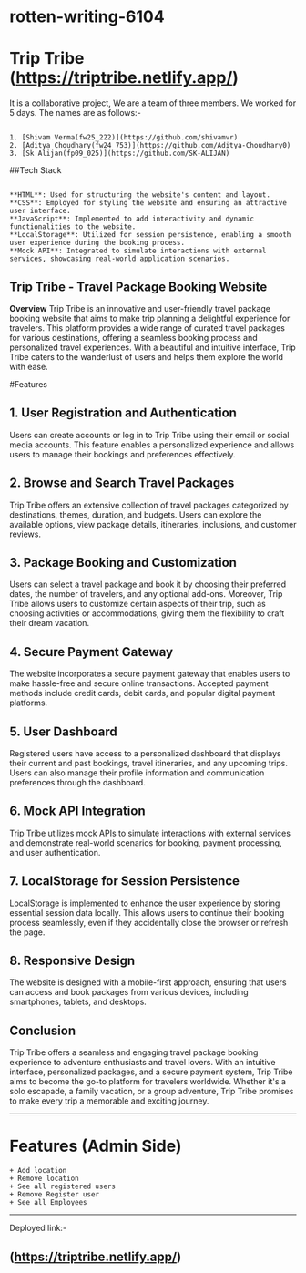 # rotten-writing-6104 

# Trip Tribe (https://triptribe.netlify.app/)

It is a collaborative project, We are a team of three members. We worked for 5 days. The names are as follows:-
```

1. [Shivam Verma(fw25_222)](https://github.com/shivamvr)
2. [Aditya Choudhary(fw24_753)](https://github.com/Aditya-Choudhary0)
3. [Sk Alijan(fp09_025)](https://github.com/SK-ALIJAN)

```

##Tech Stack
```

**HTML**: Used for structuring the website's content and layout.
**CSS**: Employed for styling the website and ensuring an attractive user interface.
**JavaScript**: Implemented to add interactivity and dynamic functionalities to the website.
**LocalStorage**: Utilized for session persistence, enabling a smooth user experience during the booking process.
**Mock API**: Integrated to simulate interactions with external services, showcasing real-world application scenarios.

```

## Trip Tribe - Travel Package Booking Website

**Overview**
Trip Tribe is an innovative and user-friendly travel package booking website that aims to make trip planning a delightful experience for travelers. This platform provides a wide range of curated travel packages for various destinations, offering a seamless booking process and personalized travel experiences. With a beautiful and intuitive interface, Trip Tribe caters to the wanderlust of users and helps them explore the world with ease.

#Features

## 1. User Registration and Authentication
Users can create accounts or log in to Trip Tribe using their email or social media accounts. This feature enables a personalized experience and allows users to manage their bookings and preferences effectively.

## 2. Browse and Search Travel Packages
Trip Tribe offers an extensive collection of travel packages categorized by destinations, themes, duration, and budgets. Users can explore the available options, view package details, itineraries, inclusions, and customer reviews.

## 3. Package Booking and Customization
Users can select a travel package and book it by choosing their preferred dates, the number of travelers, and any optional add-ons. Moreover, Trip Tribe allows users to customize certain aspects of their trip, such as choosing activities or accommodations, giving them the flexibility to craft their dream vacation.

## 4. Secure Payment Gateway
The website incorporates a secure payment gateway that enables users to make hassle-free and secure online transactions. Accepted payment methods include credit cards, debit cards, and popular digital payment platforms.

## 5. User Dashboard
Registered users have access to a personalized dashboard that displays their current and past bookings, travel itineraries, and any upcoming trips. Users can also manage their profile information and communication preferences through the dashboard.

## 6. Mock API Integration
Trip Tribe utilizes mock APIs to simulate interactions with external services and demonstrate real-world scenarios for booking, payment processing, and user authentication.

## 7. LocalStorage for Session Persistence
LocalStorage is implemented to enhance the user experience by storing essential session data locally. This allows users to continue their booking process seamlessly, even if they accidentally close the browser or refresh the page.

## 8. Responsive Design
The website is designed with a mobile-first approach, ensuring that users can access and book packages from various devices, including smartphones, tablets, and desktops.

## Conclusion

Trip Tribe offers a seamless and engaging travel package booking experience to adventure enthusiasts and travel lovers. With an intuitive interface, personalized packages, and a secure payment system, Trip Tribe aims to become the go-to platform for travelers worldwide. Whether it's a solo escapade, a family vacation, or a group adventure, Trip Tribe promises to make every trip a memorable and exciting journey.


****************************************************************************************

# Features (Admin Side)
```
+ Add location
+ Remove location
+ See all registered users
+ Remove Register user
+ See all Employees 
```
*********************************************************************************************
Deployed link:-
##  (https://triptribe.netlify.app/)
